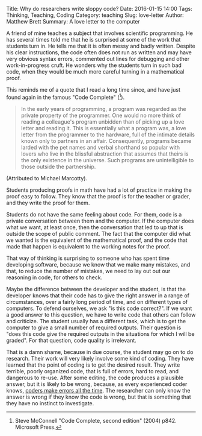 Title: Why do researchers write sloppy code?
Date: 2016-01-15 14:00
Tags: Thinking, Teaching, Coding
Category: teaching
Slug: love-letter
Author: Matthew Brett
Summary: A love letter to the computer

A friend of mine teaches a subject that involves scientific programming.  He
has several times told me that he is surprised at some of the work that
students turn in.  He tells me that it is often messy and badly written.
Despite his clear instructions, the code often does not run as written and may
have very obvious syntax errors, commented out lines for debugging and other
work-in-progress cruft.  He wonders why the students turn in such bad code,
when they would be much more careful turning in a mathematical proof.

This reminds me of a quote that I read a long time since, and have just found
again in the famous "Code Complete" ([^code-complete]).

[^code-complete]: Steve McConnell "Code Complete, second edition" (2004) p842.
Microsoft Press.

> In the early years of programming, a program was regarded as the private
> property of the programmer. One would no more think of reading a colleague's
> program unbidden than of picking up a love letter and reading it. This is
> essentially what a program was, a love letter from the programmer to the
> hardware, full of the intimate details known only to partners in an affair.
> Consequently, programs became larded with the pet names and verbal shorthand
> so popular with lovers who live in the blissful abstraction that assumes
> that theirs is the only existence in the universe. Such programs are
> unintelligible to those outside the partnership.

(Attributed to Michael Marcotty).

Students producing proofs in math have had a lot of practice in making the
proof easy to follow.  They know that the proof is for the teacher or grader,
and they write the proof for them.

Students do not have the same feeling about code.  For them, code is a private
conversation between them and the computer.  If the computer does what we
want, at least once, then the conversation that led to up that is outside the
scope of public comment. The fact that the computer did what we wanted is the
equivalent of the mathematical proof, and the code that made that happen is
equivalent to the working notes for the proof.

That way of thinking is surprising to someone who has spent time developing
software, because we know that we make many mistakes, and that, to reduce the
number of mistakes, we need to lay out out our reasoning in code, for others
to check.

Maybe the difference between the developer and the student, is that the
developer knows that their code has to give the right answer in a range of
circumstances, over a fairly long period of time, and on different types of
computers.  To defend ourselves, we ask "is this code correct?".  If we want
a good answer to this question, we have to write code that others can follow
and criticize. The student usually has a different task, which is to get the
computer to give a small number of required outputs.  Their question is "does
this code give the required outputs in the situations for which I will be
graded".  For that question, code quality is irrelevant.

That is a damn shame, because in due course, the student may go on to do
research.  Their work will very likely involve some kind of coding.  They have
learned that the point of coding is to get the desired result.  They write
terrible, poorly organized code, that is full of errors, hard to read, and
dangerous to re-use.  After some editing, the code produces a plausible
answer, but it is likely to be wrong, because, as every experienced coder
knows, [coders make errors all the
time](http://blog.nipy.org/ubiquity-of-error.html).  The researcher can only
know the answer is wrong if they know the code is wrong, but that is something
that they have no instinct to investigate.
